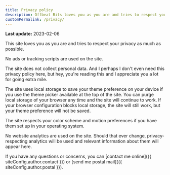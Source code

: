 ```yaml
---
title: Privacy policy
description: Offbeat Bits loves you as you are and tries to respect your privacy as much as possible.
customPermalink: /privacy/
---
```


**Last update:** 2023-02-06

This site loves you as you are and tries to respect your privacy as much as possible.

No ads or tracking scripts are used on the site.

The site does not collect personal data. And I perhaps I don't even need this privacy policy here, but hey, you're reading this and I appreciate you a lot for going extra mile.

The site uses local storage to save your theme preference on your device if you use the theme picker available at the top of the site. You can purge local storage of your browser any time and the site will continue to work. If your browser configuration blocks local storage, the site will still work, but your theme preference will not be saved.

The site respects your color scheme and motion preferences if you have them set up in your operating system.

No website analytics are used on the site. Should that ever change, privacy-respecting analytics will be used and relevant information about them will appear here.

If you have any questions or concerns, you can [contact me online]({{ siteConfig.author.contact }}) or [send me postal mail]({{ siteConfig.author.postal }}).
